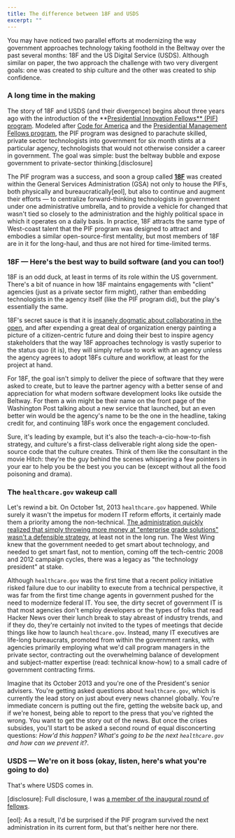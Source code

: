 ```yaml
---
title: The difference between 18F and USDS
excerpt: ""
---
```


You may have noticed two parallel efforts at modernizing the way government approaches technology taking foothold in the Beltway over the past several months: 18F and the US Digital Service (USDS). Although similar on paper, the two approach the challenge with two very divergent goals: one was created to ship culture and the other was created to ship confidence.

### A long time in the making

The story of 18F and USDS (and their divergence) begins about three years ago with the introduction of the **[Presidential Innovation Fellows** (PIF) program](http://presidentialinnovation.org). Modeled after [Code for America](http://codeforamerica.org) and the [Presidential Management Fellows program](http://pmf.gov), the PIF program was designed to parachute skilled, private sector technologists into government for six month stints at a particular agency, technologists that would not otherwise consider a career in government. The goal was simple: bust the beltway bubble and expose government to private-sector thinking.[disclosure]

The PIF program was a success, and soon a group called **[18F](https://18f.gsa.gov)** was created within the General Services Administration (GSA) not only to house the PIFs, both physically and bureaucratically[eol], but also to continue and augment their efforts — to centralize forward-thinking technologists in government under one administrative umbrella, and to provide a vehicle for changed that wasn't tied so closely to the administration and the highly political space in which it operates on a daily basis. In practice, 18F attracts the same type of West-coast talent that the PIF program was designed to attract and embodies a similar open-source-first mentality, but most members of 18F are in it for the long-haul, and thus are not hired for time-limited terms.

### 18F — Here's the best way to build software (and you can too!)

18F is an odd duck, at least in terms of its role within the US government. There's a bit of nuance in how 18F maintains engagements with "client" agencies (just as a private sector firm might), rather than embedding technologists in the agency itself (like the PIF program did), but the play's essentially the same.

18F's secret sauce is that it is [insanely dogmatic about collaborating in the open](https://github.com/18F/open-source-policy), and after expending a great deal of organization energy painting a picture of a citizen-centric future and doing their best to inspire agency stakeholders that the way 18F approaches technology is vastly superior to the status quo (it is), they will simply refuse to work with an agency unless the agency agrees to adopt 18Fs culture and workflow, at least for the project at hand.

For 18F, the goal isn't simply to deliver the piece of software that they were asked to create, but to leave the partner agency with a better sense of and appreciation for what modern software development looks like outside the Beltway. For them a win might be their name on the front page of the Washington Post talking about a new service that launched, but an even better win would be the agency's name to be the one in the headline, taking credit for, and continuing 18Fs work once the engagement concluded.

Sure, it's leading by example, but it's also the teach-a-cio-how-to-fish strategy, and culture's a first-class deliverable right along side the open-source code that the culture creates. Think of them like the consultant in the movie Hitch: they're the guy behind the scenes whispering a few pointers in your ear to help you be the best you you can be (except without all the food poisoning and drama).

### The `healthcare.gov` wakeup call

Let's rewind a bit. On October 1st, 2013 `healthcare.gov` happened. While surely it wasn't the impetus for modern IT reform efforts, it certainly made them a priority among the non-technical. [The administration quickly realized that simply throwing more money at "enterprise grade solutions" wasn't a defensible strategy](http://ben.balter.com/2014/12/18/geeks-and-suits/#the-age-of-the-geek), at least not in the long run. The West Wing knew that the government needed to get smart about technology, and needed to get smart fast, not to mention, coming off the tech-centric 2008 and 2012 campaign cycles, there was a legacy as "the technology president" at stake.

Although `healthcare.gov` was the first time that a recent policy initiative risked failure due to our inability to execute from a technical perspective, it was far from the first time change agents in government pushed for the need to modernize federal IT. You see, the dirty secret of government IT is that most agencies don't employ developers or the types of folks that read Hacker News over their lunch break to stay abreast of industry trends, and if they do, they're certainly not invited to the types of meetings that decide things like how to launch `healthcare.gov`. Instead, many IT executives are life-long bureaucrats, promoted from within the government ranks, with agencies primarily employing what we'd call program managers in the private sector, contracting out the overwhelming balance of development and subject-matter expertise (read: technical know-how) to a small cadre of government contracting firms.

Imagine that its October 2013 and you're one of the President's senior advisers. You're getting asked questions about `healthcare.gov`, which is currently the lead story on just about every news channel globally. You're immediate concern is putting out the fire, getting the website back up, and if we're honest, being able to report to the press that you've righted the wrong. You want to get the story out of the news. But once the crises subsides, you'll start to be asked a second round of equal disconcerting questions: *How'd this happen? What's going to be the next `healthcare.gov` and how can we prevent it?*.

### USDS — We're on it boss (okay, listen, here's what you're going to do)

That's where USDS comes in. 

[disclosure]: Full disclosure, I was [a member of the inaugural round of fellows](http://ben.balter.com/2013/09/30/ten-things-you-learn-as-a-presidential-innovation-fellow/).

[eol]: As a result, I'd be surprised if the PIF program survived the next administration in its current form, but that's neither here nor there.
